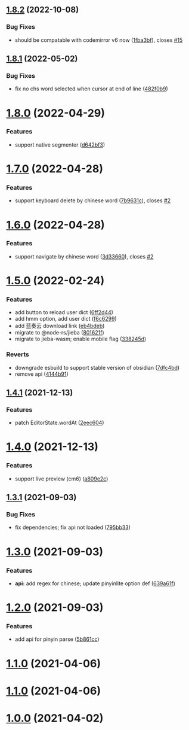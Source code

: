 

## [1.8.2](https://github.com/aidenlx/cm-chs-patch/compare/1.8.1...1.8.2) (2022-10-08)


### Bug Fixes

* should be compatable with codemirror v6 now ([1fba3bf](https://github.com/aidenlx/cm-chs-patch/commit/1fba3bf8deb35431e5f3d96ac6c92e770312eb3a)), closes [#15](https://github.com/aidenlx/cm-chs-patch/issues/15)

## [1.8.1](https://github.com/aidenlx/cm-chs-patch/compare/1.8.0...1.8.1) (2022-05-02)


### Bug Fixes

* fix no chs word selected when cursor at end of line ([482f0b9](https://github.com/aidenlx/cm-chs-patch/commit/482f0b97def4a3ac71e5d60f009c490ceefbf6de))

# [1.8.0](https://github.com/aidenlx/cm-chs-patch/compare/1.7.0...1.8.0) (2022-04-29)


### Features

* support native segmenter ([d642bf3](https://github.com/aidenlx/cm-chs-patch/commit/d642bf3c6114be5365728ada1da10b7940fd41ec))

# [1.7.0](https://github.com/aidenlx/cm-chs-patch/compare/1.6.0...1.7.0) (2022-04-28)


### Features

* support keyboard delete by chinese word ([7b9631c](https://github.com/aidenlx/cm-chs-patch/commit/7b9631c834c9b19159067c051d934b12a2d469ea)), closes [#2](https://github.com/aidenlx/cm-chs-patch/issues/2)

# [1.6.0](https://github.com/aidenlx/cm-chs-patch/compare/1.5.0...1.6.0) (2022-04-28)


### Features

* support navigate by chinese word ([3d33660](https://github.com/aidenlx/cm-chs-patch/commit/3d33660ac71a868f0927a1775e397f1a4b2e6860)), closes [#2](https://github.com/aidenlx/cm-chs-patch/issues/2)

# [1.5.0](https://github.com/aidenlx/cm-chs-patch/compare/1.4.1...1.5.0) (2022-02-24)


### Features

* add button to reload user dict ([6ff2d44](https://github.com/aidenlx/cm-chs-patch/commit/6ff2d441678a25865423891ec4a32069c4e01959))
* add hmm option, add user dict ([f6c6299](https://github.com/aidenlx/cm-chs-patch/commit/f6c6299edcb0676fb200ab6c8bb98b2e7dbcc7a1))
* add 蓝奏云 download link ([eb4bdeb](https://github.com/aidenlx/cm-chs-patch/commit/eb4bdebcbfa7cbb58729230ddd095e1a1a3e355c))
* migrate to @node-rs/jieba ([801621f](https://github.com/aidenlx/cm-chs-patch/commit/801621f6354b6ddc920cdbc5586deaf155445e7b))
* migrate to jieba-wasm; enable mobile flag ([338245d](https://github.com/aidenlx/cm-chs-patch/commit/338245d7ce80509c5d6a5983ed4199a742114fc7))


### Reverts

* downgrade esbuild to support stable version of obsidian ([7dfc4bd](https://github.com/aidenlx/cm-chs-patch/commit/7dfc4bd14970e65e440bf5606c8488c53a479999))
* remove api ([4144b91](https://github.com/aidenlx/cm-chs-patch/commit/4144b91cb7cbae824c3a3ec0193ac324b40851fa))

## [1.4.1](https://github.com/aidenlx/cm-chs-patch/compare/1.4.0...1.4.1) (2021-12-13)


### Features

* patch EditorState.wordAt ([2eec604](https://github.com/aidenlx/cm-chs-patch/commit/2eec6043e388e8462b6bf485f630f1e19d1fc6e7))

# [1.4.0](https://github.com/aidenlx/cm-chs-patch/compare/1.3.1...1.4.0) (2021-12-13)


### Features

* support live preview (cm6) ([a809e2c](https://github.com/aidenlx/cm-chs-patch/commit/a809e2cd525a6bb841da5cdaaaf48a79130c4d0a))

## [1.3.1](https://github.com/aidenlx/cm-chs-patch/compare/1.3.0...1.3.1) (2021-09-03)


### Bug Fixes

* fix dependencies; fix api not loaded ([795bb33](https://github.com/aidenlx/cm-chs-patch/commit/795bb33764bd9543eccab15ed771f8bace4e56a5))

# [1.3.0](https://github.com/aidenlx/cm-chs-patch/compare/1.2.0...1.3.0) (2021-09-03)


### Features

* **api:** add regex for chinese; update pinyinlite option def ([639a61f](https://github.com/aidenlx/cm-chs-patch/commit/639a61f5776ee73c92722bb5972ae4a40d781625))

# [1.2.0](https://github.com/aidenlx/cm-chs-patch/compare/1.1.0...1.2.0) (2021-09-03)


### Features

* add api for pinyin parse ([5b861cc](https://github.com/aidenlx/cm-chs-patch/commit/5b861cc686332bb30d55897c5e1fec2feff3bde5))



# [1.1.0](https://github.com/aidenlx/cm-chs-patch/compare/1.1.0...1.2.0) (2021-04-06)



# [1.1.0](https://github.com/aidenlx/cm-chs-patch/compare/1.1.0...1.2.0) (2021-04-06)



# [1.0.0](https://github.com/aidenlx/cm-chs-patch/compare/1.1.0...1.2.0) (2021-04-02)